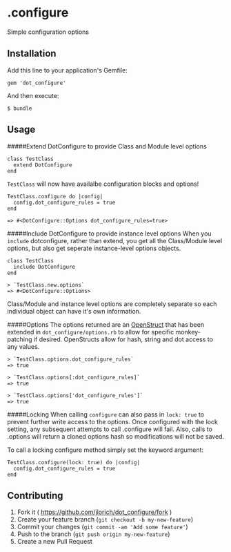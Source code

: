 # .configure

Simple configuration options

## Installation

Add this line to your application's Gemfile:

    gem 'dot_configure'

And then execute:

    $ bundle

## Usage

#####Extend DotConfigure to provide Class and Module level options

    class TestClass
      extend DotConfigure
    end

`TestClass` will now have availalbe configuration blocks and options!

    TestClass.configure do |config|
      config.dot_configure_rules = true
    end
    
    => #<DotConfigure::Options dot_configure_rules=true>

#####Include DotConfigure to provide instance level options
When you `include` dotconfigure, rather than extend, you get all the Class/Module level options, but also get seperate instance-level options objects.

    class TestClass
      include DotConfigure
    end

    > `TestClass.new.options`
    => #<DotConfigure::Options>
  
Class/Module and instance level options are completely separate so each individual object can have it's own information.

#####Options
The options returned are an [OpenStruct](http://www.ruby-doc.org/stdlib-2.0/libdoc/ostruct/rdoc/OpenStruct.html) that has been extended in `dot_configure/options.rb` to allow for specific monkey-patching if desired.  OpenStructs allow for hash, string and dot access to any values.

    > `TestClass.options.dot_configure_rules`
    => true
    
    > `TestClass.options[:dot_configure_rules]`
    => true
    
    > `TestClass.options['dot_configure_rules']`
    => true

#####Locking
When calling `configure` can also pass in `lock: true` to prevent further write access to the options.  Once configured with the lock setting, any subsequent attempts to call .configure will fail.  Also, calls to .options will return a cloned options hash so modifications will not be saved.

To call a locking configure method simply set the keyword argument:

    TestClass.configure(lock: true) do |config|
      config.dot_configure_rules = true
    end

## Contributing

1. Fork it ( https://github.com/jlorich/dot_configure/fork )
2. Create your feature branch (`git checkout -b my-new-feature`)
3. Commit your changes (`git commit -am 'Add some feature'`)
4. Push to the branch (`git push origin my-new-feature`)
5. Create a new Pull Request